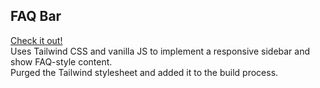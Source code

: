 ## FAQ Bar    
[Check it out!](https://faqbar.netlify.app)  
Uses Tailwind CSS and vanilla JS to implement a responsive sidebar and show FAQ-style content.  
Purged the Tailwind stylesheet and added it to the build process.  
